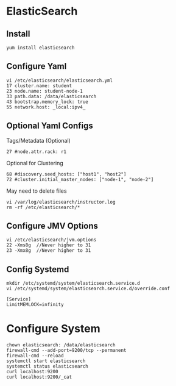 # ElasticSearch

## Install
`yum install elasticsearch`


## Configure  Yaml
```
vi /etc/elasticsearch/elasticsearch.yml
17 cluster.name: student
23 node.name: student-node-1
33 path.data: /data/elasticsearch
43 bootstrap.memory_lock: true
55 network.host: _local:ipv4_  
```

## Optional Yaml Configs
Tags/Metadata (Optional)
```
27 #node.attr.rack: r1
```
Optional for Clustering
```
68 #discovery.seed_hosts: ["host1", "host2"]
72 #cluster.initial_master_nodes: ["node-1", "node-2"]
```

May need to delete files
```
vi /var/log/elasticsearch/instructor.log
rm -rf /etc/elasticsearch/*
```

## Configure JMV Options
```
vi /etc/elasticsearch/jvm.options
22 -Xms8g  //Never higher to 31
23 -Xmx8g  //Never higher to 31
```

## Config Systemd
```
mkdir /etc/systemd/system/elasticsearch.service.d
vi /etc/systemd/system/elasticsearch.service.d/override.conf  

[Service]
LimitMEMLOCK=infinity
```
# Configure System
```
chown elasticsearch: /data/elasticsearch
firewall-cmd --add-port=9200/tcp --permanent
firewall-cmd --reload
systemctl start elasticsearch
systemctl status elasticsearch
curl localhost:9200
curl localhost:9200/_cat
```
